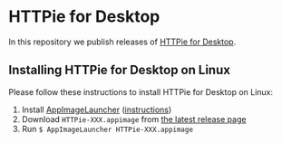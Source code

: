 # HTTPie for Desktop

In this repository we publish releases of [HTTPie for Desktop](https://httpie.io/product).


## Installing HTTPie for Desktop on Linux

Please follow these instructions to install HTTPie for Desktop on Linux:

1. Install [AppImageLauncher](https://github.com/TheAssassin/AppImageLauncher) ([instructions](https://github.com/TheAssassin/AppImageLauncher#system-wide-installation))
2. Download `HTTPie-XXX.appimage` from [the latest release page](https://github.com/httpie/desktop/releases/latest)
3. Run `$ AppImageLauncher HTTPie-XXX.appimage`


